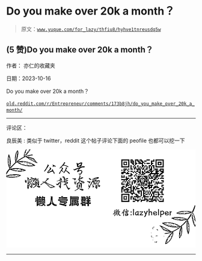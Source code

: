 # Do you make over 20k a month？

> 原文：[`www.yuque.com/for_lazy/thfiu8/hyhve1tnreusdq5w`](https://www.yuque.com/for_lazy/thfiu8/hyhve1tnreusdq5w)

## (5 赞)Do you make over 20k a month？

作者： 亦仁的收藏夹

日期：2023-10-16

Do you make over 20k a month？

[`old.reddit.com/r/Entrepreneur/comments/173b8jh/do_you_make_over_20k_a_month/`](https://old.reddit.com/r/Entrepreneur/comments/173b8jh/do_you_make_over_20k_a_month/)

* * *

评论区：

良辰美 : 类似于 twitter，reddit 这个帖子评论下面的 peofile 也都可以挖一下

![](img/1c37d505930596d12a88ab23e11aa07a.png)

* * *